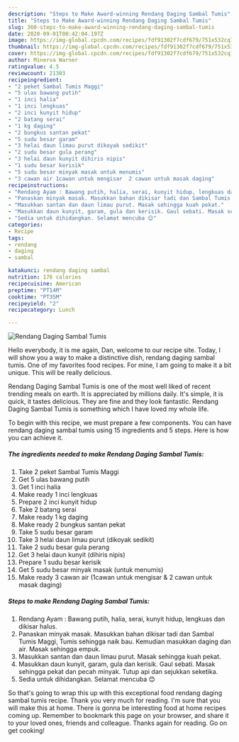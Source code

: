 ```yaml
---
description: "Steps to Make Award-winning Rendang Daging Sambal Tumis"
title: "Steps to Make Award-winning Rendang Daging Sambal Tumis"
slug: 360-steps-to-make-award-winning-rendang-daging-sambal-tumis
date: 2020-09-01T00:42:04.197Z
image: https://img-global.cpcdn.com/recipes/fdf91302f7cdf679/751x532cq70/rendang-daging-sambal-tumis-resipi-foto-utama.jpg
thumbnail: https://img-global.cpcdn.com/recipes/fdf91302f7cdf679/751x532cq70/rendang-daging-sambal-tumis-resipi-foto-utama.jpg
cover: https://img-global.cpcdn.com/recipes/fdf91302f7cdf679/751x532cq70/rendang-daging-sambal-tumis-resipi-foto-utama.jpg
author: Minerva Warner
ratingvalue: 4.5
reviewcount: 21303
recipeingredient:
- "2 peket Sambal Tumis Maggi"
- "5 ulas bawang putih"
- "1 inci halia"
- "1 inci lengkuas"
- "2 inci kunyit hidup"
- "2 batang serai"
- "1 kg daging"
- "2 bungkus santan pekat"
- "5 sudu besar garam"
- "3 helai daun limau purut dikoyak sedikit"
- "2 sudu besar gula perang"
- "3 helai daun kunyit dihiris nipis"
- "1 sudu besar kerisik"
- "5 sudu besar minyak masak untuk menumis"
- "3 cawan air 1cawan untuk mengisar  2 cawan untuk masak daging"
recipeinstructions:
- "Rendang Ayam : Bawang putih, halia, serai, kunyit hidup, lengkuas dan dikisar halus."
- "Panaskan minyak masak. Masukkan bahan dikisar tadi dan Sambal Tumis Maggi, Tumis sehingga naik bau. Kemudian masukkan daging dan air. Masak sehingga empuk."
- "Masukkan santan dan daun limau purut. Masak sehingga kuah pekat."
- "Masukkan daun kunyit, garam, gula dan kerisik. Gaul sebati. Masak sehingga pekat dan pecah minyak. Tutup api dan sejukkan seketika."
- "Sedia untuk dihidangkan. Selamat mencuba 😊"
categories:
- Recipe
tags:
- rendang
- daging
- sambal

katakunci: rendang daging sambal 
nutrition: 176 calories
recipecuisine: American
preptime: "PT14M"
cooktime: "PT35M"
recipeyield: "2"
recipecategory: Lunch

---
```



![Rendang Daging Sambal Tumis](https://img-global.cpcdn.com/recipes/fdf91302f7cdf679/751x532cq70/rendang-daging-sambal-tumis-resipi-foto-utama.jpg)

Hello everybody, it is me again, Dan, welcome to our recipe site. Today, I will show you a way to make a distinctive dish, rendang daging sambal tumis. One of my favorites food recipes. For mine, I am going to make it a bit unique. This will be really delicious.

Rendang Daging Sambal Tumis is one of the most well liked of recent trending meals on earth. It is appreciated by millions daily. It's simple, it is quick, it tastes delicious. They are fine and they look fantastic. Rendang Daging Sambal Tumis is something which I have loved my whole life.




To begin with this recipe, we must prepare a few components. You can have rendang daging sambal tumis using 15 ingredients and 5 steps. Here is how you can achieve it.

<!--inarticleads1-->

##### The ingredients needed to make Rendang Daging Sambal Tumis:

1. Take 2 peket Sambal Tumis Maggi
1. Get 5 ulas bawang putih
1. Get 1 inci halia
1. Make ready 1 inci lengkuas
1. Prepare 2 inci kunyit hidup
1. Take 2 batang serai
1. Make ready 1 kg daging
1. Make ready 2 bungkus santan pekat
1. Take 5 sudu besar garam
1. Take 3 helai daun limau purut (dikoyak sedikit)
1. Take 2 sudu besar gula perang
1. Get 3 helai daun kunyit (dihiris nipis)
1. Prepare 1 sudu besar kerisik
1. Get 5 sudu besar minyak masak (untuk menumis)
1. Make ready 3 cawan air (1cawan untuk mengisar &amp; 2 cawan untuk masak daging)




<!--inarticleads2-->

##### Steps to make Rendang Daging Sambal Tumis:

1. Rendang Ayam : Bawang putih, halia, serai, kunyit hidup, lengkuas dan dikisar halus.
1. Panaskan minyak masak. Masukkan bahan dikisar tadi dan Sambal Tumis Maggi, Tumis sehingga naik bau. Kemudian masukkan daging dan air. Masak sehingga empuk.
1. Masukkan santan dan daun limau purut. Masak sehingga kuah pekat.
1. Masukkan daun kunyit, garam, gula dan kerisik. Gaul sebati. Masak sehingga pekat dan pecah minyak. Tutup api dan sejukkan seketika.
1. Sedia untuk dihidangkan. Selamat mencuba 😊




So that's going to wrap this up with this exceptional food rendang daging sambal tumis recipe. Thank you very much for reading. I'm sure that you will make this at home. There is gonna be interesting food at home recipes coming up. Remember to bookmark this page on your browser, and share it to your loved ones, friends and colleague. Thanks again for reading. Go on get cooking!
